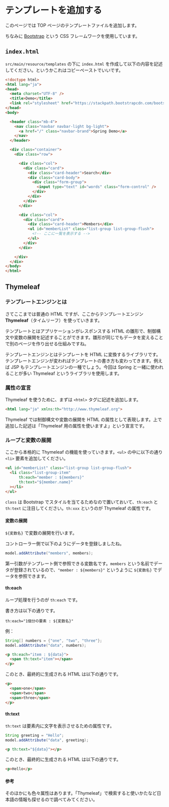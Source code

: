 # テンプレートを追加する

このページでは TOP ページのテンプレートファイルを追加します。

ちなみに [Bootstrap](https://getbootstrap.com/) という CSS フレームワークを使用しています。

## ```index.html```

```src/main/resource/templates``` の下に ```index.html``` を作成して以下の内容を記述してください。というかこれはコピーペーストでいいです。

```html
<!doctype html>
<html lang="ja">
<head>
  <meta charset="UTF-8" />
  <title>Demo</title>
  <link rel="stylesheet" href="https://stackpath.bootstrapcdn.com/bootstrap/4.1.0/css/bootstrap.min.css" />
</head>
<body>

  <header class="mb-4">
    <nav class="navbar navbar-light bg-light">
      <a href="/" class="navbar-brand">Spring Demo</a>
    </nav>
  </header>

  <div class="container">
    <div class="row">

      <div class="col">
        <div class="card">
          <div class="card-header">Search</div>
          <div class="card-body">
            <div class="form-group">
              <input type="text" id="words" class="form-control" />
            </div>
          </div>
        </div>
      </div>

      <div class="col">
        <div class="card">
          <div class="card-header">Members</div>
          <ul id="memberList" class="list-group list-group-flush">
            <!-- ここに一覧を表示する -->
          </ul>
        </div>
      </div>

    </div>
  </div>
</body>
</html>
```

## Thymeleaf

### テンプレートエンジンとは

さてここまでは普通の HTML ですが、ここからテンプレートエンジン **Thymeleaf**（タイムリーフ）を使っていきます。

テンプレートとはアプリケーションがレスポンスする HTML の雛形で、制御構文や変数の展開を記述することができます。雛形が同じでもデータを変えることで別のページを作り出せる仕組みですね。

テンプレートエンジンとはテンプレートを HTML に変換するライブラリです。テンプレートエンジンが変わればテンプレートの書き方も変わってきます。例えば JSP もテンプレートエンジンの一種でしょう。今回は Spring と一緒に使われることが多い Thymeleaf というライブラリを使用します。

### 属性の宣言

Thymeleaf を使うために、まずは ```<html>``` タグに記述を追加します。

```html
<html lang="ja" xmlns:th="http://www.thymeleaf.org">
```

Thymeleaf では制御構文や変数の展開を HTML の属性として表現します。上で追加した記述は「Thymeleaf 用の属性を使いますよ」という宣言です。

### ループと変数の展開

ここから本格的に Thymeleaf の機能を使っていきます。```<ul>``` の中に以下の通り ```<li>``` 要素を追加してください。

```html
<ul id="memberList" class="list-group list-group-flush">
  <li class="list-group-item"
      th:each="member : ${members}"
      th:text="${member.name}"
  ></li>
</ul>
```

```class``` は Bootstrap でスタイルを当てるためなので置いておいて、```th:each``` と ```th:text``` に注目してください。```th:xxx``` というのが Thymeleaf の属性です。

#### 変数の展開

```${変数名}``` で変数の展開を行います。

コントローラー側で以下のようにデータを登録しましたね。

```java
model.addAttribute("members", members);
```

第一引数がテンプレート側で参照できる変数名です。```members``` という名前でデータが登録されているので、```"member : ${members}"``` というように ```${変数名}``` でデータを参照できます。

#### th:each

ループ処理を行うのが ```th:each``` です。

書き方は以下の通りです。

```
th:each="1個分の要素 : ${変数名}"
```

例：

```java
String[] numbers = {"one", "two", "three"};
model.addAttribute("data", numbers);
```

```html
<p th:each="item : ${data}">
  <span th:text="item"></span>
</p>
```

このとき、最終的に生成される HTML は以下の通りです。

```html
<p>
  <span>one</span>
  <span>two</span>
  <span>three</span>
</p>
```

#### th:text

```th:text``` は要素内に文字を表示させるための属性です。

```java
String greeting = "Hello";
model.addAttribute("data", greeting);
```

```html
<p th:text="${data}"></p>
```

このとき、最終的に生成される HTML は以下の通りです。

```html
<p>Hello</p>
```

#### 参考

そのほかにも色々属性はあります。「Thymeleaf」で検索すると使いかたなど日本語の情報も探せるので調べてみてください。
